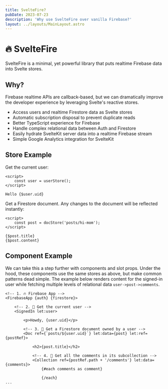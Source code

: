 ```yaml
---
title: SvelteFire?
pubDate: 2023-07-23
description: 'Why use SvelteFire over vanilla Firebase?'
layout: ../layouts/MainLayout.astro
---
```


# 🔥 SvelteFire

SvelteFire is a minimal, yet powerful library that puts realtime Firebase data into Svelte stores. 

## Why?

Firebase realtime APIs are callback-based, but we can dramatically improve the developer experience by leveraging Svelte's reactive stores. 

- Access users and realtime Firestore data as Svelte stores 
- Automatic subscription disposal to prevent duplicate reads
- Better TypeScript experience for Firebase
- Handle complex relational data between Auth and Firestore
- Easily hydrate SvelteKit server data into a realtime Firebase stream
- Simple Google Analytics integration for SvelteKit

## Store Example

Get the current user:

```svelte   
<script>
    const user = userStore();
</script>

Hello {$user.uid}
```

Get a Firestore document. Any changes to the document will be reflected instantly:

```svelte
<script>
    const post = docStore('posts/hi-mom');
</script>

{$post.title}
{$post.content}
```

## Component Example

We can take this a step further with components and slot props. Under the hood, these components use the same stores as above, but make common patterns dead simple. The example below renders content for the signed-in user while fetching multiple levels of relational data `user->post->comments`. 

```svelte
<!-- 1. 🔥 Firebase App -->
<FirebaseApp {auth} {firestore}>

    <!-- 2. 👤 Get the current user -->
    <SignedIn let:user>

        <p>Howdy, {user.uid}</p>

        <!-- 3. 📜 Get a Firestore document owned by a user -->
        <Doc ref={`posts/${user.uid}`} let:data={post} let:ref={postRef}>
            
            <h2>{post.title}</h2>

            <!-- 4. 💬 Get all the comments in its subcollection -->
            <Collection ref={postRef.path + '/comments'} let:data={comments}>
                {#each comments as comment}

                {/each}
...
```
